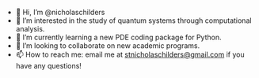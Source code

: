 - 👋 Hi, I’m @nicholaschilders
- 👀 I’m interested in the study of quantum systems through computational analysis.
- 🌱 I’m currently learning a new PDE coding package for Python.
- 💞️ I’m looking to collaborate on new academic programs.
- 📫 How to reach me: email me at stnicholaschilders@gmail.com if you have any questions!


